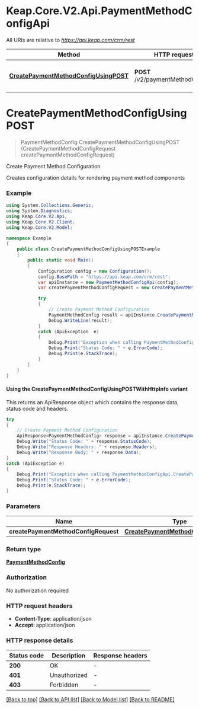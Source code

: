 # Keap.Core.V2.Api.PaymentMethodConfigApi

All URIs are relative to *https://api.keap.com/crm/rest*

| Method | HTTP request | Description |
|--------|--------------|-------------|
| [**CreatePaymentMethodConfigUsingPOST**](PaymentMethodConfigApi.md#createpaymentmethodconfigusingpost) | **POST** /v2/paymentMethodConfigs | Create Payment Method Configuration |

<a id="createpaymentmethodconfigusingpost"></a>
# **CreatePaymentMethodConfigUsingPOST**
> PaymentMethodConfig CreatePaymentMethodConfigUsingPOST (CreatePaymentMethodConfigRequest createPaymentMethodConfigRequest)

Create Payment Method Configuration

Creates configuration details for rendering payment method components

### Example
```csharp
using System.Collections.Generic;
using System.Diagnostics;
using Keap.Core.V2.Api;
using Keap.Core.V2.Client;
using Keap.Core.V2.Model;

namespace Example
{
    public class CreatePaymentMethodConfigUsingPOSTExample
    {
        public static void Main()
        {
            Configuration config = new Configuration();
            config.BasePath = "https://api.keap.com/crm/rest";
            var apiInstance = new PaymentMethodConfigApi(config);
            var createPaymentMethodConfigRequest = new CreatePaymentMethodConfigRequest(); // CreatePaymentMethodConfigRequest | request

            try
            {
                // Create Payment Method Configuration
                PaymentMethodConfig result = apiInstance.CreatePaymentMethodConfigUsingPOST(createPaymentMethodConfigRequest);
                Debug.WriteLine(result);
            }
            catch (ApiException  e)
            {
                Debug.Print("Exception when calling PaymentMethodConfigApi.CreatePaymentMethodConfigUsingPOST: " + e.Message);
                Debug.Print("Status Code: " + e.ErrorCode);
                Debug.Print(e.StackTrace);
            }
        }
    }
}
```

#### Using the CreatePaymentMethodConfigUsingPOSTWithHttpInfo variant
This returns an ApiResponse object which contains the response data, status code and headers.

```csharp
try
{
    // Create Payment Method Configuration
    ApiResponse<PaymentMethodConfig> response = apiInstance.CreatePaymentMethodConfigUsingPOSTWithHttpInfo(createPaymentMethodConfigRequest);
    Debug.Write("Status Code: " + response.StatusCode);
    Debug.Write("Response Headers: " + response.Headers);
    Debug.Write("Response Body: " + response.Data);
}
catch (ApiException e)
{
    Debug.Print("Exception when calling PaymentMethodConfigApi.CreatePaymentMethodConfigUsingPOSTWithHttpInfo: " + e.Message);
    Debug.Print("Status Code: " + e.ErrorCode);
    Debug.Print(e.StackTrace);
}
```

### Parameters

| Name | Type | Description | Notes |
|------|------|-------------|-------|
| **createPaymentMethodConfigRequest** | [**CreatePaymentMethodConfigRequest**](CreatePaymentMethodConfigRequest.md) | request |  |

### Return type

[**PaymentMethodConfig**](PaymentMethodConfig.md)

### Authorization

No authorization required

### HTTP request headers

 - **Content-Type**: application/json
 - **Accept**: application/json


### HTTP response details
| Status code | Description | Response headers |
|-------------|-------------|------------------|
| **200** | OK |  -  |
| **401** | Unauthorized |  -  |
| **403** | Forbidden |  -  |

[[Back to top]](#) [[Back to API list]](../README.md#documentation-for-api-endpoints) [[Back to Model list]](../README.md#documentation-for-models) [[Back to README]](../README.md)

